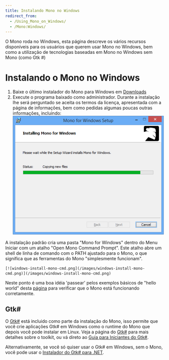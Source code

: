 ```yaml
---
title: Instalando Mono no Windows
redirect_from:
  - /Using_Mono_on_Windows/
  - /Mono:Windows/
---
```


O Mono roda no Windows, esta página descreve os vários recursos disponíveis para os usuários que querem usar Mono no Windows, bem como a utilização de tecnologias baseadas em Mono no Windows sem Mono (como Gtk #)

Instalando o Mono no Windows
============================

1.  Baixe o último instalador do Mono para Windows em [Downloads](/download/)
2.  Execute o programa baixado como administrador. Durante a instalação lhe será perguntado se aceita os termos da licença, apresentada com a página de informações, bem como pedidas algumas poucas outras informações, incluindo:
    [![windows-install-mono.png](/images/windows-install-mono.png)](/images/windows-install-mono.png)

A instalação padrão cria uma pasta "Mono for Windows" dentro do Menu Iniciar com um atalho "Open Mono Command Prompt".
Este atalho abre um shell de linha de comando com o PATH ajustado para o Mono, o que significa que as ferramentas do Mono "simplesmente funcionam".

	[![windows-install-mono-cmd.png](/images/windows-install-mono-cmd.png)](/images/windows-install-mono-cmd.png)

Neste ponto é uma boa idéia 'passear' pelos exemplos básicos de "hello world" desta [ página](/docs/getting-started/mono-basics/) para verificar que o Mono está funcionando corretamente.

Gtk#
-----

O [Gtk#](/docs/gui/gtksharp/) está incluido como parte da instalação do Mono, isso permite que você crie aplicações Gtk# em Windows como o runtime do Mono que depois você pode instalar em Linux. Veja a página do [Gtk#](/docs/gui/gtksharp/) para mais detalhes sobre o toolkit, ou vá direto ao [Guia para Iniciantes do Gtk#](/docs/gui/gtksharp/beginners-guide/).

Alternativamente, se você só quiser usar o Gtk# em Windows, sem o Mono, você pode usar o [Instalador do Gtk# para .NET](/docs/gui/gtksharp/installer-for-net-framework/).
